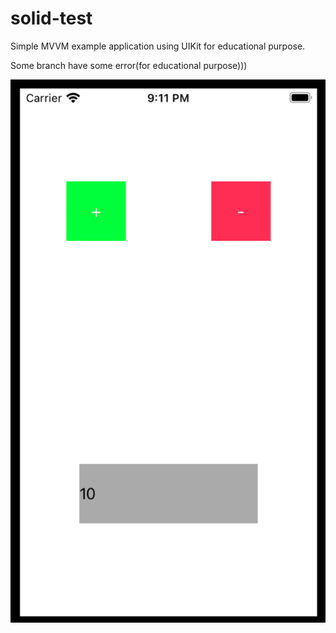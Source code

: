 # solid-test

Simple MVVM example application using UIKit for educational purpose.

Some branch have some error(for educational purpose)))


![alt text](https://github.com/mamkin-itshnik/solid-test/blob/main/solid-test/screen.png)
